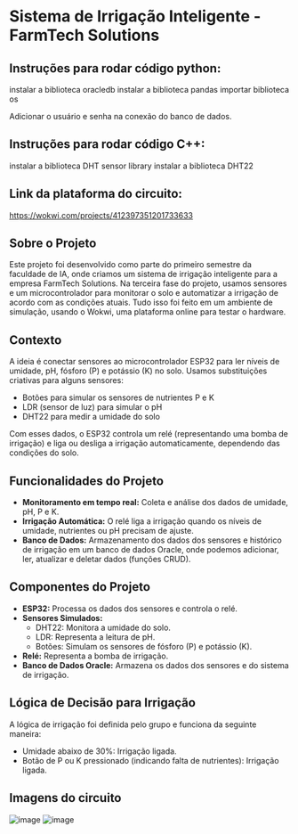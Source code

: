 # Sistema de Irrigação Inteligente - FarmTech Solutions

## Instruções para rodar código python:
instalar a biblioteca oracledb
instalar a biblioteca pandas
importar biblioteca os

Adicionar o usuário e senha na conexão do banco de dados.

## Instruções para rodar código C++:
instalar a biblioteca DHT sensor library
instalar a biblioteca DHT22

## Link da plataforma do circuito:
https://wokwi.com/projects/412397351201733633

## Sobre o Projeto
Este projeto foi desenvolvido como parte do primeiro semestre da faculdade de IA, onde criamos um sistema de irrigação inteligente para a empresa FarmTech Solutions. Na terceira fase do projeto, usamos sensores e um microcontrolador para monitorar o solo e automatizar a irrigação de acordo com as condições atuais. Tudo isso foi feito em um ambiente de simulação, usando o Wokwi, uma plataforma online para testar o hardware.

## Contexto
A ideia é conectar sensores ao microcontrolador ESP32 para ler níveis de umidade, pH, fósforo (P) e potássio (K) no solo. Usamos substituições criativas para alguns sensores:
- Botões para simular os sensores de nutrientes P e K
- LDR (sensor de luz) para simular o pH
- DHT22 para medir a umidade do solo

Com esses dados, o ESP32 controla um relé (representando uma bomba de irrigação) e liga ou desliga a irrigação automaticamente, dependendo das condições do solo.

## Funcionalidades do Projeto
- **Monitoramento em tempo real:** Coleta e análise dos dados de umidade, pH, P e K.
- **Irrigação Automática:** O relé liga a irrigação quando os níveis de umidade, nutrientes ou pH precisam de ajuste.
- **Banco de Dados:** Armazenamento dos dados dos sensores e histórico de irrigação em um banco de dados Oracle, onde podemos adicionar, ler, atualizar e deletar dados (funções CRUD).

## Componentes do Projeto
- **ESP32:** Processa os dados dos sensores e controla o relé.
- **Sensores Simulados:**
  - DHT22: Monitora a umidade do solo.
  - LDR: Representa a leitura de pH.
  - Botões: Simulam os sensores de fósforo (P) e potássio (K).
- **Relé:** Representa a bomba de irrigação.
- **Banco de Dados Oracle:** Armazena os dados dos sensores e do sistema de irrigação.

## Lógica de Decisão para Irrigação
A lógica de irrigação foi definida pelo grupo e funciona da seguinte maneira:
- Umidade abaixo de 30%: Irrigação ligada.
- Botão de P ou K pressionado (indicando falta de nutrientes): Irrigação ligada.

## Imagens do circuito
![image](https://github.com/user-attachments/assets/3e70c754-bc6e-4956-9604-3a58894b19eb)
![image](https://github.com/user-attachments/assets/f97a2b7f-f2fa-465c-8288-7a8903490d66)


